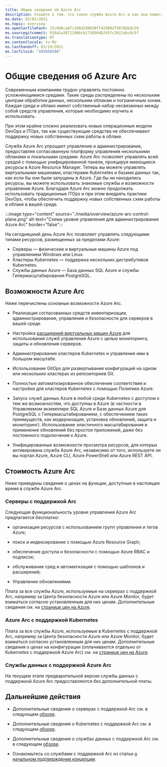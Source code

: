 ```yaml
---
title: Общие сведения об Azure Arc
description: Узнайте о том, что такое служба Azure Arc и как она помогает клиентам обеспечить управление гибридными ресурсами и их администрирование с помощью других служб и функций Azure.
ms.date: 03/02/2021
ms.topic: overview
ms.openlocfilehash: 33c9d6ca87c3d8d2d8920ff429902f5876bbdc59
ms.sourcegitcommit: 910a1a38711966cb171050db245fc3b22abc8c5f
ms.translationtype: HT
ms.contentlocale: ru-RU
ms.lasthandoff: 03/19/2021
ms.locfileid: "101650198"
---
```

# <a name="azure-arc-overview"></a>Общие сведения об Azure Arc

Современным компаниям трудно управлять постоянно усложняющимися средами. Такие среды распределены по нескольким центрам обработки данных, нескольким облакам и пограничным зонам. Каждая среда и облако имеют собственный набор несвязанных между собой средств управления, которые необходимо изучить и использовать.

При этом крайне сложно реализовать новые операционные модели DevOps и ITOps, так как существующие средства не обеспечивают поддержку новых собственных схем работы в облаке.

Служба Azure Arc упрощает управление и администрирование, предоставляя согласованную платформу управления несколькими облаками и локальными средами. Azure Arc позволяет управлять всей средой с помощью унифицированной панели, проецируя имеющиеся ресурсы в Azure Resource Manager. Теперь вы можете управлять виртуальными машинами, кластерами Kubernetes и базами данных так, как если бы они были запущены в Azure. Где бы ни находились ресурсы, вы можете использовать знакомые службы и возможности управления Azure. Благодаря Azure Arc можно продолжать использовать традиционные ITOps и при этом внедрять практики DevOps, чтобы обеспечить поддержку новых собственных схем работы в облаке в вашей среде.

:::image type="content" source="./media/overview/azure-arc-control-plane.png" alt-text="Схема уровня управления для администрирования Azure Arc" border="false":::

На сегодняшний день Azure Arc позволяет управлять следующими типами ресурсов, размещенных за пределами Azure:

* Серверы — физические и виртуальные машины Azure под управлением Windows или Linux.
* Кластеры Kubernetes — поддержка нескольких дистрибутивов Kubernetes.
* Службы данных Azure — База данных SQL Azure и службы Гипермасштабирования PostgreSQL.

## <a name="what-does-azure-arc-deliver"></a>Возможности Azure Arc

Ниже перечислены основные возможности Azure Arc.

* Реализация согласованных средств инвентаризации, администрирования, управления и безопасности для серверов в вашей среде.

* Настройка [расширений виртуальных машин Azure](./servers/manage-vm-extensions.md) для использования служб управления Azure с целью мониторинга, защиты и обновления серверов.

* Администрирование кластеров Kubernetes и управление ими в большом масштабе.

* Использование GitOps для развертывания конфигураций на одном или нескольких кластерах из репозиториев Git.

*  Полностью автоматизированное обеспечение соответствия и настройки для кластеров Kubernetes с помощью Политики Azure.

* Запуск служб данных Azure в любой среде Kubernetes с доступом к тем же возможностям, что доступны в Azure (в частности в Управляемом экземпляре SQL Azure и Базе данных Azure для PostgreSQL с Гипермасштабированием, с обеспечением таких преимуществ, как модернизация, установка обновлений, защита и мониторинг). Использование эластичного масштабирования и применение обновлений без простоя приложений, даже без постоянного подключения к Azure.

* Унифицированные возможности просмотра ресурсов, для которых активирована служба Azure Arc, независимо от того, используете ли вы портал Azure, Azure CLI, Azure PowerShell или Azure REST API.

## <a name="how-much-does-azure-arc-cost"></a>Стоимость Azure Arc

Ниже приведены сведения о ценах на функции, доступные в настоящее время в службе Azure Arc.

### <a name="arc-enabled-servers"></a>Серверы с поддержкой Arc

Следующая функциональность уровня управления Azure Arc предлагается бесплатно:

* организация ресурсов с использованием групп управления и тегов Azure;

* поиск и индексирование с помощью Azure Resource Graph;

* обеспечение доступа и безопасности с помощью Azure RBAC и подписок;

* обслуживание сред и автоматизация с помощью шаблонов и расширений;

* Управление обновлениями

Плата за все службы Azure, используемые на серверах с поддержкой Arc, например за Центр безопасности Azure или Azure Monitor, будет взиматься согласно установленным для них ценам. Дополнительные сведения см. на [странице цен на Azure](https://azure.microsoft.com/pricing/).

### <a name="azure-arc-enabled-kubernetes"></a>Azure Arc с поддержкой Kubernetes

Плата за все службы Azure, используемые в Kubernetes с поддержкой Arc, например за Центр безопасности Azure или Azure Monitor, будет взиматься согласно установленным для них ценам. Дополнительные сведения о ценах на конфигурации (оплачиваются отдельно от Kubernetes с поддержкой Azure Arc) см. на [странице цен на Azure](https://azure.microsoft.com/pricing/).

### <a name="azure-arc-enabled-data-services"></a>Службы данных с поддержкой Azure Arc

На текущем этапе предварительной версии службы данных с поддержкой Azure Arc предоставляются без дополнительной платы.

## <a name="next-steps"></a>Дальнейшие действия

* Дополнительные сведения о серверах с поддержкой Arc см. в следующем [обзоре](./servers/overview.md).

* Дополнительные сведения о Kubernetes с поддержкой Arc см. в следующем [обзоре](./kubernetes/overview.md).

* Дополнительные сведения о службах данных с поддержкой Arc см. в следующем [обзоре](https://azure.microsoft.com/services/azure-arc/hybrid-data-services/).

* Ознакомьтесь со службами с поддержкой Arc из статьи [о начальном подтверждении концепции](https://azurearcjumpstart.io/azure_arc_jumpstart/).
